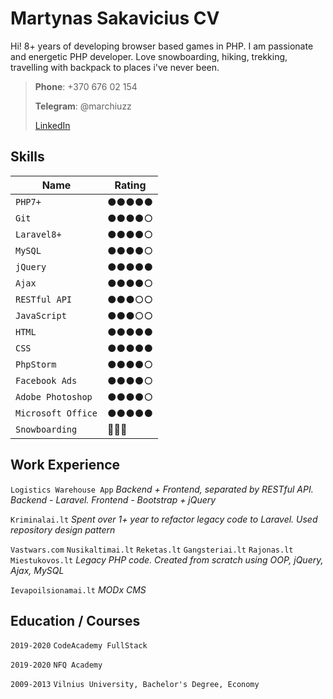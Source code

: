 
# Martynas Sakavicius CV

Hi! 8+ years of developing browser based games in PHP. I am passionate and energetic PHP developer. Love snowboarding, hiking, trekking, travelling with backpack to places i've never been.
>**Phone**: +370 676 02 154
>
>**Telegram**: @marchiuzz
>
>[LinkedIn](https://www.linkedin.com/in/martin-sakav-3945baa2/)

## Skills

|   Name            | Rating |
|-------------------|--------|
|`PHP7+`            | ●●●●●  |
|`Git`              | ●●●●○  |
|`Laravel8+`        | ●●●●○  |
|`MySQL`            | ●●●●○  |
|`jQuery`           | ●●●●●  |
|`Ajax` 	          | ●●●●○  |
|`RESTful API`      | ●●●○○  |
|`JavaScript`       | ●●●○○  |
|`HTML` 	          | ●●●●●  |
|`CSS` 		          | ●●●●●  |
|`PhpStorm` 	      | ●●●●○  |
|`Facebook Ads`     | ●●●●○  |
|`Adobe Photoshop`  | ●●●●○  |
|`Microsoft Office` | ●●●●●  |
|`Snowboarding`     | 🥷🥷🥷  |

## Work Experience

`Logistics Warehouse App` *Backend + Frontend, separated by RESTful API.  Backend - Laravel. Frontend - Bootstrap + jQuery*

`Kriminalai.lt`  *Spent over 1+ year to refactor legacy code to Laravel. Used repository design pattern*

`Vastwars.com` `Nusikaltimai.lt` `Reketas.lt` `Gangsteriai.lt` `Rajonas.lt` `Miestukovos.lt` *Legacy PHP code. Created from scratch using OOP, jQuery, Ajax, MySQL*

`Ievapoilsionamai.lt` *MODx CMS*

## Education / Courses

`2019-2020` `CodeAcademy FullStack`

`2019-2020` `NFQ Academy`

`2009-2013` `Vilnius University, Bachelor's Degree, Economy`

